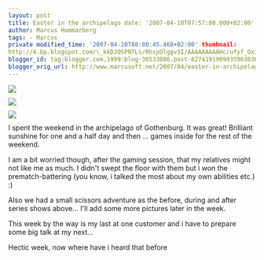 ```yaml
---
layout: post
title: Easter in the archipelago date: '2007-04-10T07:57:00.000+02:00'
author: Marcus Hammarberg
tags: - Marcus
private modified_time: '2007-04-10T08:08:45.460+02:00' thumbnail:
http://4.bp.blogspot.com/\_kkDJOSPNTLs/RhspOlggv3I/AAAAAAAAAHc/ufyf_Oxijyg/s72-c/IMG_7468.jpg
blogger_id: tag:blogger.com,1999:blog-36533086.post-8274191909935963836
blogger_orig_url: http://www.marcusoft.net/2007/04/easter-in-archipelago.html
---
```


<img
src="http://4.bp.blogspot.com/_kkDJOSPNTLs/RhspOlggv3I/AAAAAAAAAHc/ufyf_Oxijyg/s320/IMG_7468.jpg"
id="BLOGGER_PHOTO_ID_5051676737589526386"
style="DISPLAY: block; MARGIN: 0px auto 10px; CURSOR: hand; TEXT-ALIGN: center"
data-border="0" />
<img
src="http://3.bp.blogspot.com/_kkDJOSPNTLs/RhspRVggv4I/AAAAAAAAAHk/w66wuw1_vIw/s320/IMG_7470.jpg"
id="BLOGGER_PHOTO_ID_5051676784834166658"
style="DISPLAY: block; MARGIN: 0px auto 10px; CURSOR: hand; TEXT-ALIGN: center"
data-border="0" />[<img
src="http://3.bp.blogspot.com/_kkDJOSPNTLs/RhspVVggv5I/AAAAAAAAAHs/pZAfblILy8Q/s320/IMG_7473.jpg"
id="BLOGGER_PHOTO_ID_5051676853553643410"
style="DISPLAY: block; MARGIN: 0px auto 10px; CURSOR: hand; TEXT-ALIGN: center"
data-border="0" />](http://3.bp.blogspot.com/_kkDJOSPNTLs/RhspVVggv5I/AAAAAAAAAHs/pZAfblILy8Q/s1600-h/IMG_7473.jpg)I
spent the weekend in the archipelago of Gothenburg. It was great!
Brilliant sunshine for one and a half day and then ... games inside for
the rest of the weekend.

I am a bit worried though, after the gaming session, that my relatives
might not like me as much. I didn't swept the floor with them but i won
the prematch-battering (you know, i talked the most about my own
abilities etc.) :)

Also we had a small scissors adventure as the before, during and after
series shows above...
I'll add some more pictures later in the week.

This week by the way is my last at one customer and i have to prepare
some big talk at my next...

Hectic week, now where have i heard that before
